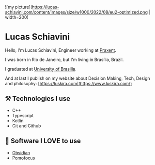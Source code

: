![my picture](https://lucas-schiavini.com/content/images/size/w1000/2022/08/eu2-optimized.png | width=200)

# Lucas Schiavini

Hello, I'm Lucas Schiavini, Engineer working at [Praxent](https://praxent.com).

I was born in Rio de Janeiro, but I'm living in Brasília, Brazil. 

I graduated at [University of Brasilia](https://www.unb.br/).

And at last I publish on my website about Decision Making, Tech, Design and philosophy: [https://luskira.com](https://www.luskira.com/)

## ⚒️ Technologies I use
- C++
- Typescript
- Kotlin
- Git and Github

## 🥰 Software I LOVE to use
- [Obsidian](https://obsidian.md)
- [Pomofocus](https://pomofocus.io)